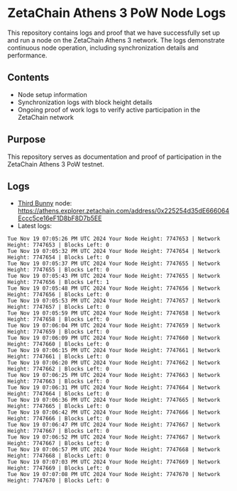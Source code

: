 # ZetaChain Athens 3 PoW Node Logs
This repository contains logs and proof that we have successfully set up and run a node on the ZetaChain Athens 3 network. The logs demonstrate continuous node operation, including synchronization details and performance.

## Contents
- Node setup information
- Synchronization logs with block height details
- Ongoing proof of work logs to verify active participation in the ZetaChain network

## Purpose
This repository serves as documentation and proof of participation in the ZetaChain Athens 3 PoW testnet.

## Logs

- [Third Bunny](https://thirdbunny.xyz/) node: https://athens.explorer.zetachain.com/address/0x225254d35dE666064Eccc5ce16eF1D8bF8D7b5EE
- Latest logs:
```
Tue Nov 19 07:05:26 PM UTC 2024 Your Node Height: 7747653 | Network Height: 7747653 | Blocks Left: 0
Tue Nov 19 07:05:32 PM UTC 2024 Your Node Height: 7747654 | Network Height: 7747654 | Blocks Left: 0
Tue Nov 19 07:05:37 PM UTC 2024 Your Node Height: 7747655 | Network Height: 7747655 | Blocks Left: 0
Tue Nov 19 07:05:43 PM UTC 2024 Your Node Height: 7747655 | Network Height: 7747656 | Blocks Left: 1
Tue Nov 19 07:05:48 PM UTC 2024 Your Node Height: 7747656 | Network Height: 7747656 | Blocks Left: 0
Tue Nov 19 07:05:53 PM UTC 2024 Your Node Height: 7747657 | Network Height: 7747657 | Blocks Left: 0
Tue Nov 19 07:05:59 PM UTC 2024 Your Node Height: 7747658 | Network Height: 7747658 | Blocks Left: 0
Tue Nov 19 07:06:04 PM UTC 2024 Your Node Height: 7747659 | Network Height: 7747659 | Blocks Left: 0
Tue Nov 19 07:06:09 PM UTC 2024 Your Node Height: 7747660 | Network Height: 7747660 | Blocks Left: 0
Tue Nov 19 07:06:15 PM UTC 2024 Your Node Height: 7747661 | Network Height: 7747661 | Blocks Left: 0
Tue Nov 19 07:06:20 PM UTC 2024 Your Node Height: 7747662 | Network Height: 7747662 | Blocks Left: 0
Tue Nov 19 07:06:25 PM UTC 2024 Your Node Height: 7747663 | Network Height: 7747663 | Blocks Left: 0
Tue Nov 19 07:06:31 PM UTC 2024 Your Node Height: 7747664 | Network Height: 7747664 | Blocks Left: 0
Tue Nov 19 07:06:36 PM UTC 2024 Your Node Height: 7747665 | Network Height: 7747665 | Blocks Left: 0
Tue Nov 19 07:06:42 PM UTC 2024 Your Node Height: 7747666 | Network Height: 7747666 | Blocks Left: 0
Tue Nov 19 07:06:47 PM UTC 2024 Your Node Height: 7747667 | Network Height: 7747667 | Blocks Left: 0
Tue Nov 19 07:06:52 PM UTC 2024 Your Node Height: 7747667 | Network Height: 7747667 | Blocks Left: 0
Tue Nov 19 07:06:57 PM UTC 2024 Your Node Height: 7747668 | Network Height: 7747668 | Blocks Left: 0
Tue Nov 19 07:07:03 PM UTC 2024 Your Node Height: 7747669 | Network Height: 7747669 | Blocks Left: 0
Tue Nov 19 07:07:08 PM UTC 2024 Your Node Height: 7747670 | Network Height: 7747670 | Blocks Left: 0
```
